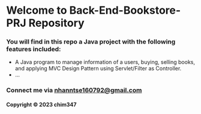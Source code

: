 # Welcome to Back-End-Bookstore-PRJ Repository

### You will find in this repo a Java project with the following features included:

* A Java program to manage information of a users, buying, selling books, and applying MVC Design Pattern using Servlet/Filter as Controller.
* ...


  
### Connect me via nhanntse160792@gmail.com
#### Copyright &#169; 2023 chim347